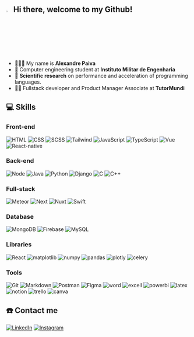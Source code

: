 ## <img src="https://media.giphy.com/media/hvRJCLFzcasrR4ia7z/giphy.gif" width="3%"> Hi there, welcome to my Github!

- 🙋🏻‍♂️ My name is <strong>Alexandre Paiva</strong>
- 🏫 Computer engineering student at <strong>Instituto Militar de Engenharia</strong>
- 📖 <strong>Scientific research</strong> on performance and acceleration of programming languages.
- 👨‍💻 Fullstack developer and Product Manager Associate at <strong>TutorMundi</strong>
  
## 💻 Skills

### Front-end
<p>
	<img alt="HTML" src="https://img.shields.io/badge/HTML5-E34F26?style=for-the-badge&logo=html5&logoColor=white" />
	<img alt="CSS" src="https://img.shields.io/badge/CSS3-1572B6?style=for-the-badge&logo=css3&logoColor=white" />
	<img alt="SCSS" src="https://img.shields.io/badge/Sass-CC6699?style=for-the-badge&logo=sass&logoColor=white" />
	<img alt="Tailwind" src="https://img.shields.io/badge/Tailwind_CSS-38B2AC?style=for-the-badge&logo=tailwind-css&logoColor=white" />
	<img alt="JavaScript" src="https://img.shields.io/badge/JavaScript-323330?style=for-the-badge&logo=javascript&logoColor=F7DF1E" />
	<img alt="TypeScript" src="https://img.shields.io/badge/TypeScript-007ACC?style=for-the-badge&logo=typescript&logoColor=white" />
	<img alt="Vue" src="https://img.shields.io/badge/Vue.js-35495E?style=for-the-badge&logo=vuedotjs&logoColor=4FC08D" />
	<img alt="React-native" src="https://img.shields.io/badge/React_Native-20232A?style=for-the-badge&logo=react&logoColor=61DAFB" />
</p>

### Back-end
<p>
	<img alt="Node" src="https://img.shields.io/badge/Node.js-43853D?style=for-the-badge&logo=node.js&logoColor=white" />
	<img alt="Java" src="https://img.shields.io/badge/Java-ED8B00?style=for-the-badge&logo=java&logoColor=white" />
	<img alt="Python" src="https://img.shields.io/badge/Python-14354C?style=for-the-badge&logo=python&logoColor=white" />
	<img alt="Django" src="https://img.shields.io/badge/Django-092E20?style=for-the-badge&logo=django&logoColor=green" />
	<img alt="C" src="https://img.shields.io/badge/C-00599C?style=for-the-badge&logo=c&logoColor=white" />
	<img alt="C++" src="https://img.shields.io/badge/C%2B%2B-00599C?style=for-the-badge&logo=c%2B%2B&logoColor=white" />
</p>

### Full-stack
<p>
	<img alt="Meteor" src="https://img.shields.io/badge/meteorjs-%23d74c4c.svg?style=for-the-badge&logo=meteor&logoColor=white" />
	<img alt="Next" src="https://img.shields.io/badge/Next-black?style=for-the-badge&logo=next.js&logoColor=white" />
	<img alt="Nuxt" src="https://img.shields.io/badge/nuxt.js-00DC82?style=for-the-badge&logo=nuxt.js&logoColor=white" />
	<img alt="Swift" src="https://img.shields.io/badge/Swift-FA7343?style=for-the-badge&logo=swift&logoColor=white" />
</p>

### Database
<p>
	<img alt="MongoDB" src="https://img.shields.io/badge/MongoDB-4EA94B?style=for-the-badge&logo=mongodb&logoColor=white" />
	<img alt="Firebase" src="https://img.shields.io/badge/Firebase-F29D0C?style=for-the-badge&logo=firebase&logoColor=white" />
	<img alt="MySQL" src="https://img.shields.io/badge/mysql-4479A1.svg?style=for-the-badge&logo=mysql&logoColor=white" />
</p>

### Libraries
<p>
	<img alt="React" src="https://img.shields.io/badge/React-20232A?style=for-the-badge&logo=react&logoColor=61DAFB" />
	<img alt="matplotlib" src="https://img.shields.io/badge/Matplotlib-%23ffffff.svg?style=for-the-badge&logo=Matplotlib&logoColor=black" />
	<img alt="numpy" src="https://img.shields.io/badge/numpy-%23013243.svg?style=for-the-badge&logo=numpy&logoColor=white" />
	<img alt="pandas" src="https://img.shields.io/badge/pandas-%23150458.svg?style=for-the-badge&logo=pandas&logoColor=white" />
	<img alt="plotly" src="https://img.shields.io/badge/Plotly-%233F4F75.svg?style=for-the-badge&logo=plotly&logoColor=white" />
	<img alt="celery" src="https://img.shields.io/static/v1?style=for-the-badge&message=Celery&color=37814A&logo=Celery&logoColor=FFFFFF&label" />
</p>

### Tools
<p>
	<img alt="Git" src="https://img.shields.io/badge/Git-E34F26?style=for-the-badge&logo=git&logoColor=white" />
	<img alt="Markdown" src="https://img.shields.io/badge/Markdown-000000?style=for-the-badge&logo=markdown&logoColor=white" />
	<img alt="Postman" src="https://img.shields.io/static/v1?style=for-the-badge&message=Postman&color=FF6C37&logo=Postman&logoColor=FFFFFF&label=" />
	<img alt="Figma" src="https://img.shields.io/badge/figma-%23F24E1E.svg?style=for-the-badge&logo=figma&logoColor=white" />
	<img alt="word" src="https://img.shields.io/badge/Microsoft_Word-2B579A?style=for-the-badge&logo=microsoft-word&logoColor=white" />
	<img alt="excell" src="https://img.shields.io/badge/Microsoft_Excel-217346?style=for-the-badge&logo=microsoft-excel&logoColor=white" />
	<img alt="powerbi" src="https://img.shields.io/badge/power_bi-F2C811?style=for-the-badge&logo=powerbi&logoColor=black" />
	<img alt="latex" src="https://img.shields.io/badge/latex-%23008080.svg?style=for-the-badge&logo=latex&logoColor=white" />
	<img alt="notion" src="https://img.shields.io/badge/Notion-%23000000.svg?style=for-the-badge&logo=notion&logoColor=white" />
	<img alt="trello" src="https://img.shields.io/badge/Trello-%23026AA7.svg?style=for-the-badge&logo=Trello&logoColor=white" />
	<img alt="canva" src="https://img.shields.io/badge/Canva-%2300C4CC.svg?style=for-the-badge&logo=Canva&logoColor=white" />
</p>

## ☎️ Contact me
<p>
	<a href="https://www.linkedin.com/in/paiva240/" target="_blank"><img alt="LinkedIn" src="https://img.shields.io/badge/linkedin-%230077B5.svg?&style=for-the-badge&logo=linkedin&logoColor=white" /></a>
	<a href="https://www.instagram.com/alexaandrepaiva/" target="_blank"><img alt="Instagram" src="https://img.shields.io/badge/Instagram-%23E4405F.svg?style=for-the-badge&logo=Instagram&logoColor=white" /></a>
</p>
<!-- # Stats
<div>
  <a href="https://github.com/Alexaandrepaiva">
  <img height="150em" src="http://github-readme-stats.vercel.app/api?username=alexaandrepaiva&show_icons=true&theme=chartreuse-dark&include_all_commits=true&count_private=true&hide=issues,contribs"/>
  <img height="150em" src="http://github-readme-stats.vercel.app/api/top-langs/?username=alexaandrepaiva&layout=compact&langs_count=16&theme=chartreuse-dark&count_private=true"/>
</div> -->








            
          
